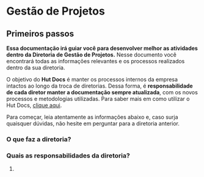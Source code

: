 # Gestão de Projetos

## Primeiros passos
**Essa documentação irá guiar você para desenvolver melhor as atividades dentro da 
Diretoria de Gestão de Projetos.** Nesse documento você encontrará todas as informações
relevantes e os processos realizados dentro da sua diretoria.

O objetivo do **Hut Docs** é manter os processos internos da empresa intactos ao longo
da troca de diretorias. Dessa forma, é **responsabilidade de cada diretor manter a documentação sempre atualizada**, com 
os novos processos e metodologias utilizadas. Para saber mais em como utilizar o Hut Docs, [clique aqui](guias/como-documentar.md).

Para começar, leia atentamente as informações abaixo e, caso surja quaisquer dúvidas, não hesite em
perguntar para a diretoria anterior.

### O que faz a diretoria?

### Quais as responsabilidades da diretoria?
1. 